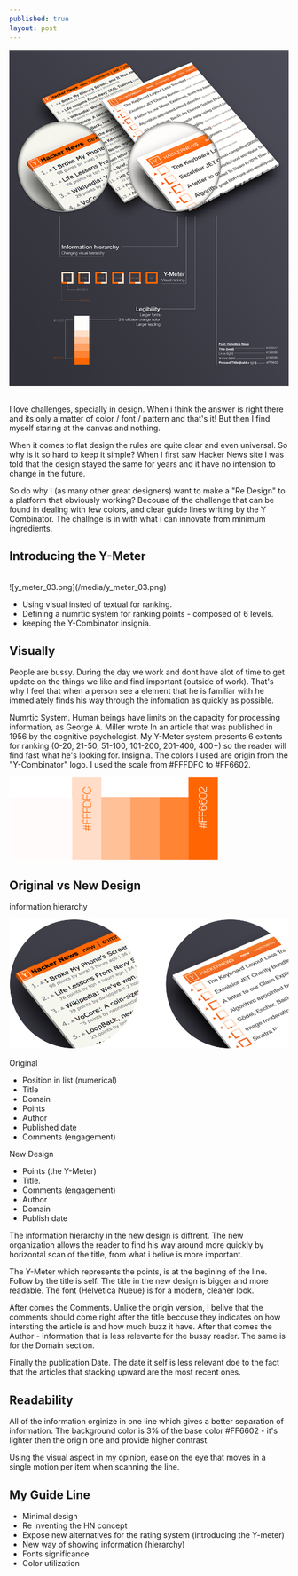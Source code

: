 ```yaml
---
published: true
layout: post
---
```


![mockup_720x867.png](/media/mockup_720x867.png)
##
I love challenges, specially in design. When i think the answer is right there and its only a matter of color / font / pattern and that's it! But then I find myself staring at the canvas and nothing. 

When it comes to flat design the rules are quite clear and even universal. So why is it so hard to keep it simple? 
When I first saw Hacker News site I was told that the design stayed the same for years and it have no intension to change in the future. 

So do why I (as many other great designers) want to make a "Re Design" to a platform that obviously working? Becouse of the challenge that can be found in dealing with few colors, and clear guide lines writing by the Y Combinator. The challnge is in with what i can innovate from minimum ingredients.



## Introducing the Y-Meter

<br/>
![y_meter_03.png](/media/y_meter_03.png)

* Using visual insted of textual for ranking.
* Defining a numrtic system for ranking points - composed of 6 levels.
* keeping the Y-Combinator insignia.

## Visually

People are bussy. During the day we work and dont have alot of time to get update on the things we like and find important (outside of work). That's why I feel that when a person see a element that he is familiar with he immediately finds his way through the infomation as quickly as possible.


Numrtic System. Human beings have limits on the capacity for processing information, as George A. Miller wrote In an article that was published in 1956 by the cognitive psychologist. My Y-Meter system presents 6 extents for ranking (0-20, 21-50, 51-100, 101-200, 201-400, 400+) so the reader will find fast what he's looking for.
Insignia. The colors I used are origin from the "Y-Combinator" logo. I used the scale from #FFFDFC to #FF6602.


![color-scale_03.png](/media/color-scale_03.png)

## Original vs New Design
information hierarchy


![before_after.png](/media/before_after.png)


Original

* Position in list (numerical)
* Title
* Domain
* Points
* Author
* Published date
* Comments (engagement)

New Design

* Points (the Y-Meter)
* Title.
* Comments (engagement)
* Author
* Domain
* Publish date

The information hierarchy in the new design is diffrent. The new organization allows the reader to find his way around more quickly by horizontal scan of the title, from what i belive is more important. 


The Y-Meter which represents the points, is at the begining of the line. Follow by the title is self. The title in the new design is bigger and more readable. The font (Helvetica Nueue) is for a modern, cleaner look.


After comes the Comments. Unlike the origin version, I belive that the comments should come right after the title becouse they indicates on how intersting the article is and how much buzz it have.  After that comes the Author - Information that is less relevante for the bussy reader. The same is for the Domain section. 


Finally the publication Date. The date it self is less relevant doe to the fact that the articles that stacking upward are the most recent ones. 

## Readability

All of the information orginize in one line which gives a better separation of information. The background color is 3% of the base color #FF6602  - it's lighter then the origin one and provide higher contrast. 

Using the visual aspect in my opinion, ease on the eye that moves in a single motion per item when scanning the line. 

## My Guide Line

* Minimal design
* Re inventing the HN concept
* Expose new alternatives for the rating system (introducing the Y-meter)
* New way of showing information (hierarchy)
* Fonts significance
* Color utilization